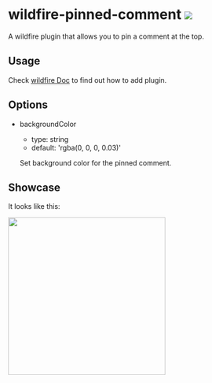 # wildfire-pinned-comment [![](https://img.shields.io/npm/v/wildfire-pinned-comment.svg?style=flat-square)](https://www.npmjs.com/wildfire-pinned-comment)

A wildfire plugin that allows you to pin a comment at the top.

## Usage

Check [wildfire Doc](https://wildfire.js.org) to find out how to add plugin.

## Options

- backgroundColor
    + type: string
    + default: 'rgba(0, 0, 0, 0.03)'

    Set background color for the pinned comment.

## Showcase

It looks like this:

<img src="https://wx1.sinaimg.cn/mw690/643ec13dgy1fn20wkumhsj20om1c4gs4.jpg" height="320">
